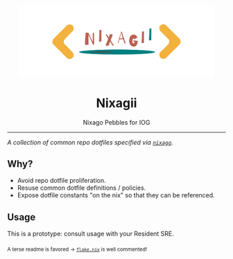 <div align="center">
  <img src="logo.svg" width="450" />
  <h1>Nixagii</h1>
  <p>Nixago Pebbles for IOG</span>
</div>

---

_A collection of common repo dotfiles specified via [`nixago`][nixago]._

## Why?

- Avoid repo dotfile proliferation.
- Resuse common dotfile definitions / policies.
- Expose dotfile constants "on the nix" so that they can be referenced.

## Usage

This is a prototype: consult usage with your Resident SRE.

<sub>A terse readme is favored &rarr; <a href="flake.nix"><code>flake.nix</code></a> is well commented!</sub>

[nixago]: https://github.com/nix-community/nixago
